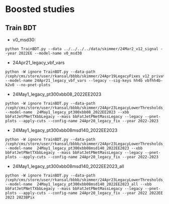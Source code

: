 # Boosted studies

## Train BDT

- v0_msd30:
```
python TrainBDT.py --data ../../../../data/skimmer/24Mar2_v12_signal --year 2022EE --model-name v0_msd30
```

- 24Apr21_legacy_vbf_vars
```
python -W ignore TrainBDT.py --data-path /ceph/cms/store/user/rkansal/bbbb/skimmer/24Apr19LegacyFixes_v12_private_signal/ --model-name 24Apr21_legacy_vbf_vars --legacy --sig-keys hh4b vbfhh4b-k2v0 --no-pnet-plots
```

- 24May1_legacy_pt300xbb08_2022EE2023
```
python -W ignore TrainBDT.py --data-path /ceph/cms/store/user/rkansal/bbbb/skimmer/24Apr23LegacyLowerThresholds_v12_private_signal/ --model-name  24May1_legacy_pt300xbb08_2022EE2023 --xbb bbFatJetPNetTXbbLegacy --mass bbFatJetPNetMassLegacy --legacy --pnet-plots --apply-cuts --config-name 24Apr20_legacy_fix --year 2022-2023
```

- 24May1_legacy_pt300xbb08msd140_2022EE2023
```
python -W ignore TrainBDT.py --data-path /ceph/cms/store/user/rkansal/bbbb/skimmer/24Apr23LegacyLowerThresholds_v12_private_signal/ --model-name  24May1_legacy_pt300xbb08msd140_2022EE2023 --xbb bbFatJetPNetTXbbLegacy --mass bbFatJetPNetMassLegacy --legacy --pnet-plots --apply-cuts --config-name 24Apr20_legacy_fix --year 2022-2023
```

- 24May1_legacy_pt300xbb08msd140_2022EE2023_all
```
python -W ignore TrainBDT.py --data-path /ceph/cms/store/user/rkansal/bbbb/skimmer/24Apr23LegacyLowerThresholds_v12_private_signal/ --model-name  24May1_legacy_pt300xbb08msd140_2022EE2023_all --xbb bbFatJetPNetTXbbLegacy --mass bbFatJetPNetMassLegacy --legacy --pnet-plots --apply-cuts --config-name 24Apr20_legacy_fix --year 2022 2022EE 2023 2023BPix
```
